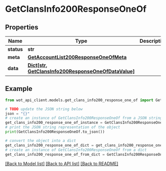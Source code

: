 # GetClansInfo200ResponseOneOf


## Properties

Name | Type | Description | Notes
------------ | ------------- | ------------- | -------------
**status** | **str** |  | 
**meta** | [**GetAccountList200ResponseOneOfMeta**](GetAccountList200ResponseOneOfMeta.md) |  | 
**data** | [**Dict[str, GetClansInfo200ResponseOneOfDataValue]**](GetClansInfo200ResponseOneOfDataValue.md) |  | 

## Example

```python
from wot_api_client.models.get_clans_info200_response_one_of import GetClansInfo200ResponseOneOf

# TODO update the JSON string below
json = "{}"
# create an instance of GetClansInfo200ResponseOneOf from a JSON string
get_clans_info200_response_one_of_instance = GetClansInfo200ResponseOneOf.from_json(json)
# print the JSON string representation of the object
print(GetClansInfo200ResponseOneOf.to_json())

# convert the object into a dict
get_clans_info200_response_one_of_dict = get_clans_info200_response_one_of_instance.to_dict()
# create an instance of GetClansInfo200ResponseOneOf from a dict
get_clans_info200_response_one_of_from_dict = GetClansInfo200ResponseOneOf.from_dict(get_clans_info200_response_one_of_dict)
```
[[Back to Model list]](../README.md#documentation-for-models) [[Back to API list]](../README.md#documentation-for-api-endpoints) [[Back to README]](../README.md)



